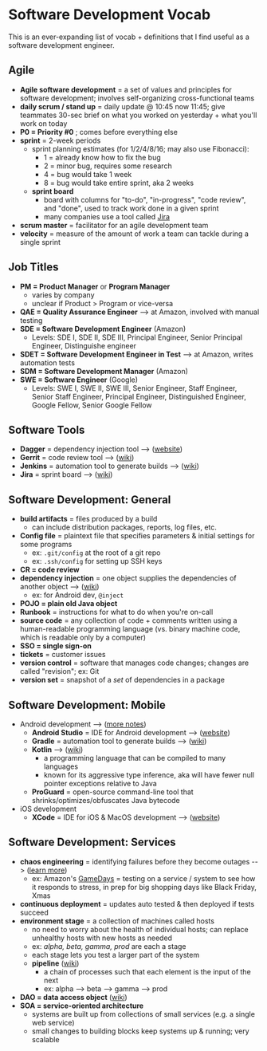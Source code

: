 # Software Development Vocab

This is an ever-expanding list of vocab + definitions that I find useful as a software development engineer.

## Agile

- __Agile software development__ = a set of values and principles for software development; involves self-organizing cross-functional teams
- __daily scrum / stand up__ = daily update @ 10:45 now 11:45; give teammates 30-sec brief on what you worked on yesterday + what you'll work on today
- __P0 = Priority #0__ ; comes before everything else
- __sprint__ = 2-week periods
  - sprint planning estimates (for 1/2/4/8/16; may also use Fibonacci):
    - 1 = already know how to fix the bug
    - 2 = minor bug, requires some research
    - 4 = bug would take 1 week
    - 8 = bug would take entire sprint, aka 2 weeks
  - __sprint board__
    - board with columns for "to-do", "in-progress", "code review", and "done", used to track work done in a given sprint
    - many companies use a tool called [Jira](https://en.wikipedia.org/wiki/Jira_%28software%29)
- __scrum master__ = facilitator for an agile development team
- __velocity__ = measure of the amount of work a team can tackle during a single sprint

## Job Titles

- __PM = Product Manager__ or __Program Manager__ 
  - varies by company
  - unclear if Product > Program or vice-versa
- __QAE = Quality Assurance Engineer__ --> at Amazon, involved with manual testing
- __SDE = Software Development Engineer__ (Amazon)
  - Levels: SDE I, SDE II, SDE III, Principal Engineer, Senior Principal Engineer, Distinguishe engineer
- __SDET = Software Development Engineer in Test__ --> at Amazon, writes automation tests
- __SDM = Software Development Manager__ (Amazon)
- __SWE = Software Engineer__ (Google)
  - Levels: SWE I, SWE II, SWE III, Senior Engineer, Staff Engineer, Senior Staff Engineer, Principal Engineer, Distinguished Engineer, Google Fellow, Senior Google Fellow

## Software Tools

- __Dagger__ = dependency injection tool --> ([website](https://google.github.io/dagger/))
- __Gerrit__ = code review tool --> ([wiki](https://en.wikipedia.org/wiki/Gerrit_%28software%29))
- __Jenkins__ = automation tool to generate builds --> ([wiki](https://en.wikipedia.org/wiki/Jenkins_%28software%29))
- __Jira__ = sprint board --> ([wiki](https://en.wikipedia.org/wiki/Jira_%28software%29))

## Software Development: General

- __build artifacts__ = files produced by a build
  - can include distribution packages, reports, log files, etc.
- __Config file__ = plaintext file that specifies parameters & initial settings for some programs
  - ex: `.git/config` at the root of a git repo
  - ex: `.ssh/config` for setting up SSH keys
- __CR = code review__
- __dependency injection__ = one object supplies the dependencies of another object --> ([wiki](https://en.wikipedia.org/wiki/Dependency_injection))
  - ex: for Android dev, `@inject`
- __POJO = plain old Java object__
- __Runbook__ = instructions for what to do when you're on-call
- __source code__ = any collection of code + comments written using a human-readable programming language (vs. binary machine code, which is readable only by a computer)
- __SSO = single sign-on__
- __tickets__ = customer issues
- __version control__ = software that manages code changes; changes are called "revision"; ex: Git
- __version set__ = snapshot of a _set_ of dependencies in a package

## Software Development: Mobile

- Android development --> ([more notes](https://github.com/sunnyyy/AndroidNotes))
  - __Android Studio__ = IDE for Android development --> ([website](https://developer.android.com/studio/))
  - __Gradle__ = automation tool to generate builds --> ([wiki](https://en.wikipedia.org/wiki/Gradle))
  - __Kotlin__ --> ([wiki](https://en.wikipedia.org/wiki/Kotlin_%28programming_language%29))
  	- a programming language that can be compiled to many languages
  	- known for its aggressive type inference, aka will have fewer null pointer exceptions relative to Java
  - __ProGuard__ = open-source command-line tool that shrinks/optimizes/obfuscates Java bytecode
- iOS development
  - __XCode__ = IDE for iOS & MacOS development --> ([website](https://developer.apple.com/xcode/))

## Software Development: Services

- __chaos engineering__ = identifying failures before they become outages --> ([learn more](https://www.gremlin.com/community/tutorials/chaos-engineering-the-history-principles-and-practice/))
  - ex: Amazon's [GameDays](https://www.gremlin.com/community/tutorials/how-to-run-a-gameday/) = testing on a service / system to see how it responds to stress, in prep for big shopping days like Black Friday, Xmas
- __continuous deployment__ = updates auto tested & then deployed if tests succeed
- __environment stage__ = a collection of machines called hosts
  - no need to worry about the health of individual hosts; can replace unhealthy hosts with new hosts as needed
  - ex: _alpha, beta, gamma, prod_ are each a stage
  - each stage lets you test a larger part of the system
  - __pipeline__ ([wiki](https://en.wikipedia.org/wiki/Pipeline_%28software%29))
    - a chain of processes such that each element is the input of the next
    - ex: alpha --> beta --> gamma --> prod
- __DAO = data access object__ ([wiki](https://en.wikipedia.org/wiki/Data_access_object))
- __SOA = service-oriented architecture__
  - systems are built up from collections of small services (e.g. a single web service)
  - small changes to building blocks keep systems up & running; very scalable



